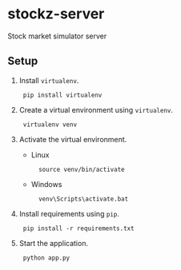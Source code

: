 # stockz-server #
Stock market simulator server

## Setup ##
1. Install `virtualenv`.

		pip install virtualenv

2. Create a virtual environment using `virtualenv`.

		virtualenv venv

3. Activate the virtual environment.
	- Linux

			source venv/bin/activate
	- Windows

			venv\Scripts\activate.bat

4. Install requirements using `pip`.

		pip install -r requirements.txt

5. Start the application.

		python app.py
